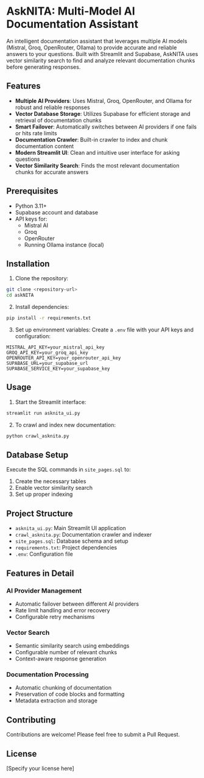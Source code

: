 # AskNITA: Multi-Model AI Documentation Assistant

An intelligent documentation assistant that leverages multiple AI models (Mistral, Groq, OpenRouter, Ollama) to provide accurate and reliable answers to your questions. Built with Streamlit and Supabase, AskNITA uses vector similarity search to find and analyze relevant documentation chunks before generating responses.

## Features

- **Multiple AI Providers**: Uses Mistral, Groq, OpenRouter, and Ollama for robust and reliable responses
- **Vector Database Storage**: Utilizes Supabase for efficient storage and retrieval of documentation chunks
- **Smart Failover**: Automatically switches between AI providers if one fails or hits rate limits
- **Documentation Crawler**: Built-in crawler to index and chunk documentation content
- **Modern Streamlit UI**: Clean and intuitive user interface for asking questions
- **Vector Similarity Search**: Finds the most relevant documentation chunks for accurate answers

## Prerequisites

- Python 3.11+
- Supabase account and database
- API keys for:
  - Mistral AI
  - Groq
  - OpenRouter
  - Running Ollama instance (local)

## Installation

1. Clone the repository:
```bash
git clone <repository-url>
cd askNITA
```

2. Install dependencies:
```bash
pip install -r requirements.txt
```

3. Set up environment variables:
Create a `.env` file with your API keys and configuration:
```env
MISTRAL_API_KEY=your_mistral_api_key
GROQ_API_KEY=your_groq_api_key
OPENROUTER_API_KEY=your_openrouter_api_key
SUPABASE_URL=your_supabase_url
SUPABASE_SERVICE_KEY=your_supabase_key
```

## Usage

1. Start the Streamlit interface:
```bash
streamlit run asknita_ui.py
```

2. To crawl and index new documentation:
```bash
python crawl_asknita.py
```

## Database Setup

Execute the SQL commands in `site_pages.sql` to:
1. Create the necessary tables
2. Enable vector similarity search
3. Set up proper indexing

## Project Structure

- `asknita_ui.py`: Main Streamlit UI application
- `crawl_asknita.py`: Documentation crawler and indexer
- `site_pages.sql`: Database schema and setup
- `requirements.txt`: Project dependencies
- `.env`: Configuration file

## Features in Detail

### AI Provider Management
- Automatic failover between different AI providers
- Rate limit handling and error recovery
- Configurable retry mechanisms

### Vector Search
- Semantic similarity search using embeddings
- Configurable number of relevant chunks
- Context-aware response generation

### Documentation Processing
- Automatic chunking of documentation
- Preservation of code blocks and formatting
- Metadata extraction and storage

## Contributing

Contributions are welcome! Please feel free to submit a Pull Request.

## License

[Specify your license here]
